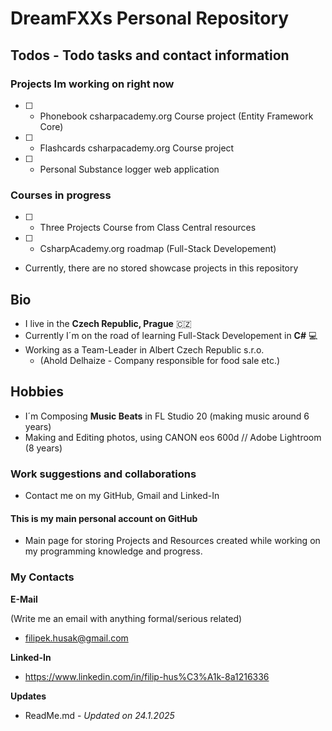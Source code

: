 # **DreamFXX**s Personal Repository

## **Todos** - Todo tasks and contact information

### Projects Im working on right now

 - [ ] - Phonebook csharpacademy.org Course project (Entity Framework Core)
 - [ ] - Flashcards csharpacademy.org Course project
 - [ ] - Personal Substance logger web application

### Courses in progress

 - [ ] - Three Projects Course from Class Central resources
 - [ ] - CsharpAcademy.org roadmap (Full-Stack Developement)

- Currently, there are no stored showcase projects in this repository

## Bio

- I live in the **Czech Republic, Prague** :czech_republic:
- Currently I´m on the road of learning Full-Stack Developement in **C#** 💻
- Working as a Team-Leader in Albert Czech Republic s.r.o.
  - (Ahold Delhaize - Company responsible for food sale etc.)

## Hobbies

- I´m Composing **Music Beats** in FL Studio 20 (making music around 6 years)
- Making and Editing photos, using CANON eos 600d // Adobe Lightroom (8 years)

### Work suggestions and collaborations

- Contact me on my GitHub, Gmail and Linked-In

#### This is my main personal account on **GitHub**

- Main page for storing Projects and Resources created while working on my programming knowledge and progress.

### My Contacts

**E-Mail**

(Write me an email with anything formal/serious related)
- <filipek.husak@gmail.com>

**Linked-In**

- <https://www.linkedin.com/in/filip-hus%C3%A1k-8a1216336>

**Updates**

- ReadMe.md - *Updated on 24.1.2025*
